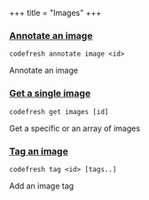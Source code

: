 +++
title = "Images"
+++

### [Annotate an image](annotate-an-image)
`codefresh annotate image <id>`

Annotate an image

### [Get a single image](get-a-single-image)
`codefresh get images [id]`

Get a specific or an array of images

### [Tag an image](tag-an-image)
`codefresh tag <id> [tags..]`

Add an image tag

